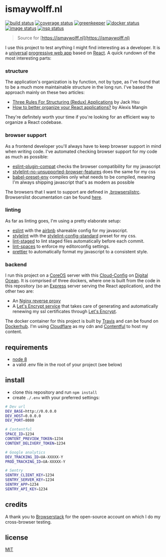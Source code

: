 # ismaywolff.nl

[![build status][build-badge]][build-url]
[![coverage status][coverage-badge]][coverage-url]
[![greenkeeper][greenkeeper-badge]][greenkeeper-url]
[![docker status][docker-badge]][docker-url]
[![image status][image-badge]][image-url]
[![nsp status][nsp-badge]][nsp-url]

> Source for [https://ismaywolff.nl](https://ismaywolff.nl)

I use this project to test anything I might find interesting as a developer. It is a
[universal](https://medium.com/@mjackson/universal-javascript-4761051b7ae9) [progressive web app](https://developers.google.com/web/progressive-web-apps/)
based on [React](https://facebook.github.io/react/). A quick rundown of the most interesting parts:

### structure

The application's organization is by function, not by type, as I've found that to be a much more
maintainable structure in the long run. I've based the approach mainly on these two articles:

* [Three Rules For Structuring (Redux) Applications](https://jaysoo.ca/2016/02/28/organizing-redux-application/) by Jack Hsu
* [How to better organize your React applications?](https://medium.com/@alexmngn/how-to-better-organize-your-react-applications-2fd3ea1920f1) by Alexis Mangin

They're definitely worth your time if you're looking for an efficient way to organize a React
codebase.

### browser support

As a frontend developer you'll always have to keep browser support in mind when writing code. I've
automated checking browser support for my code as much as possible:

* [eslint-plugin-compat](https://github.com/amilajack/eslint-plugin-compat) checks the browser
compatibility for my javascript
* [stylelint-no-unsupported-browser-features](https://github.com/ismay/stylelint-no-unsupported-browser-features)
does the same for my css
* [babel-preset-env](https://github.com/babel/babel-preset-env) compiles only what needs to be
compiled, meaning I'm always shipping javascript that's as modern as possible

The browsers that I want to support are defined in [.browserslistrc](.browserslistrc). Browserslist
documentation can be found [here](https://github.com/ai/browserslist).

### linting

As far as linting goes, I'm using a pretty elaborate setup:

* [eslint](http://eslint.org/) with the [airbnb](https://www.npmjs.com/package/eslint-config-airbnb)
shareable config for my javascript.
* [stylelint](https://stylelint.io/) with the [stylelint-config-standard](https://github.com/stylelint/stylelint-config-standard)
preset for my css.
* [lint-staged](https://github.com/okonet/lint-staged) to lint staged files automatically before
each commit.
* [lint-spaces](https://www.npmjs.com/package/lintspaces) to enforce my editorconfig settings.
* [prettier](https://github.com/prettier/prettier) to automatically format my javascript to a
consistent style.

### backend

I run this project on a [CoreOS](https://coreos.com/) server with this [Cloud-Config](https://gist.github.com/ismay/da7acd94f07666a5308c4946f4482acb)
on [Digital Ocean](https://www.digitalocean.com/). It is comprised of three dockers, where one is
built from the code in this repository (so an [Express](https://expressjs.com/) server serving the
React application), and the other two are:

* An [Nginx reverse proxy](https://github.com/jwilder/nginx-proxy)
* A [Let's Encrypt service](https://github.com/JrCs/docker-letsencrypt-nginx-proxy-companion) that
takes care of generating and automatically renewing my ssl certificates through [Let's Encrypt](https://letsencrypt.org/).

The docker container for this project is built by [Travis](https://travis-ci.org/) and can be found
on [Dockerhub](https://hub.docker.com/r/ismay/ismaywolff.nl/). I'm using [Cloudflare](https://www.cloudflare.com/)
as my cdn and [Contentful](https://www.contentful.com/) to host my content.

## requirements

* [node 8](https://github.com/nodejs/node)
* a valid .env file in the root of your project (see below)

## install

* clone this repository and run `npm install`
* create `./.env` with your preferred settings:

```bash
# Dev url
DEV_BASE=http://0.0.0.0
DEV_HOST=0.0.0.0
DEV_PORT=8080

# Contentful
SPACE_ID=1234
CONTENT_PREVIEW_TOKEN=1234
CONTENT_DELIVERY_TOKEN=1234

# Google analytics
DEV_TRACKING_ID=UA-XXXXX-Y
PROD_TRACKING_ID=UA-XXXXX-Y

# Sentry
SENTRY_CLIENT_KEY=1234
SENTRY_SERVER_KEY=1234
SENTRY_APP=1234
SENTRY_API_KEY=1234
```

## credits

A thank you to [Browserstack](https://www.browserstack.com) for the open-source account on which I do my cross-browser testing.

## license

[MIT](http://ismay.mit-license.org/)

[build-badge]: https://travis-ci.org/ismay/ismaywolff.nl.svg?branch=develop
[build-url]: https://travis-ci.org/ismay/ismaywolff.nl
[coverage-badge]: https://coveralls.io/repos/github/ismay/ismaywolff.nl/badge.svg?branch=develop
[coverage-url]: https://coveralls.io/github/ismay/ismaywolff.nl?branch=develop
[greenkeeper-badge]: https://badges.greenkeeper.io/ismay/ismaywolff.nl.svg
[greenkeeper-url]: https://greenkeeper.io/
[docker-badge]: https://images.microbadger.com/badges/version/ismay/ismaywolff.nl.svg
[docker-url]: https://hub.docker.com/r/ismay/ismaywolff.nl/
[image-badge]: https://images.microbadger.com/badges/image/ismay/ismaywolff.nl.svg
[image-url]: https://hub.docker.com/r/ismay/ismaywolff.nl/
[browserstack-logo]: https://i.imgur.com/NjXLL0d.png
[browserstack-url]: https://www.browserstack.com
[nsp-badge]: https://nodesecurity.io/orgs/ismay/projects/4719c95b-b54e-4586-abc7-e7f6f8b0a707/badge
[nsp-url]: https://nodesecurity.io/orgs/ismay/projects/4719c95b-b54e-4586-abc7-e7f6f8b0a707
